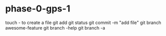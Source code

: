phase-0-gps-1
=============
touch  - to create a file
git add
git status
git commit -m "add file"
git branch awesome-feature
git branch -help
git branch -a